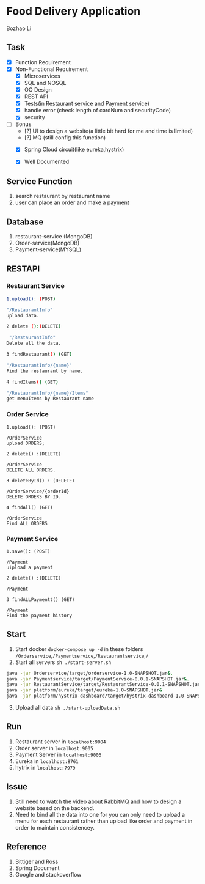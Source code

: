 # Food Delivery Application
Bozhao Li
## Task
- [x] Function Requirement  
- [x] Non-Functional Requirement
  - [x] Microservices  
  - [x] SQL and NOSQL  
  - [x] OO Design  
  - [x] REST API
  - [x] Tests(in Restaurant service and Payment service)
  - [x] handle error (check length of cardNum and securityCode)
  - [x] security
- [ ] Bonus
  - [?] UI to design a website(a little bit hard for me and time is limited)
  - [?] MQ (still config this function)
  - [x] Spring Cloud circuit(like eureka,hystrix)
  - [x] Well Documented
 	


## Service Function
1. search restaurant by restaurant name
2. user can place an order and make a payment

## Database
1. restaurant-service (MongoDB)
2. Order-service(MongoDB)
3. Payment-service(MYSQL) 

## RESTAPI

### Restaurant Service
```bash
1.upload(): (POST)

"/RestaurantInfo"
upload data. 

2 delete ():(DELETE)

 "/RestaurantInfo"
Delete all the data.

3 findRestaurant() (GET)

"/RestaurantInfo/{name}"
Find the restaurant by name. 

4 findItems() (GET)

"/RestaurantInfo/{name}/Items"
get menuItems by Restaurant name
```

### Order Service
```
1.upload(): (POST)

/OrderService
upload ORDERS;  

2 delete() :(DELETE)

/OrderService
DELETE ALL ORDERS. 

3 deleteById() : (DELETE)

/OrderService/{orderId}
DELETE ORDERS BY ID. 

4 findAll() (GET)

/OrderService
Find ALL ORDERS
```

### Payment Service
```
1.save(): (POST)

/Payment
uipload a payment

2 delete() :(DELETE)

/Payment

3 findALLPaymentt() (GET)

/Payment
Find the payment history

```

## Start
1. Start docker `docker-compose up -d` in these folders `/Orderservice`,`/Paymentservice`,`/Restaurantservice`,`/`
2. Start all servers `sh ./start-server.sh`

```bash
java -jar Orderservice/target/orderservice-1.0-SNAPSHOT.jar&. 
java -jar Paymentservice/target/PaymentService-0.0.1-SNAPSHOT.jar&. 
java -jar RestaurantService/target/RestaurantService-0.0.1-SNAPSHOT.jar&
java -jar platform/eureka/target/eureka-1.0-SNAPSHOT.jar&
java -jar platform/hystrix-dashboard/target/hystrix-dashboard-1.0-SNAPSHOT.jar
```

3. Upload all data `sh ./start-uploadData.sh`

## Run
1. Restaurant server in `localhost:9004`
2. Order server in `localhost:9005`
3. Payment Server in `localhost:9006`
4. Eureka in `localhost:8761`
5. hytrix in `localhost:7979`

## Issue
1. Still need to watch the video about RabbitMQ and how to design a website based on the backend. 
2. Need to bind all the data into one for you can only need to upload a menu for each restaurant rather than upload like order and payment in order to maintain consistencey.

## Reference
1. Bittiger and Ross
2. Spring Document
3. Google and stackoverflow
